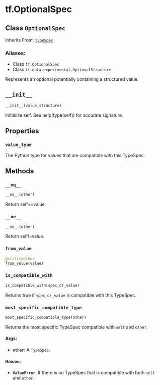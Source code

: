 <div itemscope itemtype="http://developers.google.com/ReferenceObject">
<meta itemprop="name" content="tf.OptionalSpec" />
<meta itemprop="path" content="Stable" />
<meta itemprop="property" content="value_type"/>
<meta itemprop="property" content="__eq__"/>
<meta itemprop="property" content="__init__"/>
<meta itemprop="property" content="__ne__"/>
<meta itemprop="property" content="from_value"/>
<meta itemprop="property" content="is_compatible_with"/>
<meta itemprop="property" content="most_specific_compatible_type"/>
</div>

# tf.OptionalSpec

## Class `OptionalSpec`

Inherits From: [`TypeSpec`](../tf/TypeSpec.md)

### Aliases:

* Class `tf.OptionalSpec`
* Class `tf.data.experimental.OptionalStructure`

Represents an optional potentially containing a structured value.

<h2 id="__init__"><code>__init__</code></h2>

``` python
__init__(value_structure)
```

Initialize self.  See help(type(self)) for accurate signature.



## Properties

<h3 id="value_type"><code>value_type</code></h3>

The Python type for values that are compatible with this TypeSpec.



## Methods

<h3 id="__eq__"><code>__eq__</code></h3>

``` python
__eq__(other)
```

Return self==value.

<h3 id="__ne__"><code>__ne__</code></h3>

``` python
__ne__(other)
```

Return self!=value.

<h3 id="from_value"><code>from_value</code></h3>

``` python
@staticmethod
from_value(value)
```



<h3 id="is_compatible_with"><code>is_compatible_with</code></h3>

``` python
is_compatible_with(spec_or_value)
```

Returns true if `spec_or_value` is compatible with this TypeSpec.

<h3 id="most_specific_compatible_type"><code>most_specific_compatible_type</code></h3>

``` python
most_specific_compatible_type(other)
```

Returns the most specific TypeSpec compatible with `self` and `other`.

#### Args:

* <b>`other`</b>: A `TypeSpec`.


#### Raises:

* <b>`ValueError`</b>: If there is no TypeSpec that is compatible with both `self`
    and `other`.



